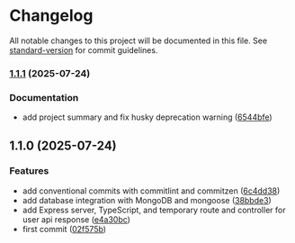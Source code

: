 # Changelog

All notable changes to this project will be documented in this file. See [standard-version](https://github.com/conventional-changelog/standard-version) for commit guidelines.

### [1.1.1](https://github.com/wingedearth/users-service/compare/v1.1.0...v1.1.1) (2025-07-24)


### Documentation

* add project summary and fix husky deprecation warning ([6544bfe](https://github.com/wingedearth/users-service/commit/6544bfebc581b7728dd003d94fcf68601c830ef9))

## 1.1.0 (2025-07-24)


### Features

* add conventional commits with commitlint and commitzen ([6c4dd38](https://github.com/wingedearth/users-service/commit/6c4dd387ba2046f9e38b48bd5205a3a43555c1ed))
* add database integration with MongoDB and mongoose ([38bbde3](https://github.com/wingedearth/users-service/commit/38bbde3f42673cdc104cd5d8070c4c0f8d8df096))
* add Express server, TypeScript, and temporary route and controller for user api response ([e4a30bc](https://github.com/wingedearth/users-service/commit/e4a30bcdf89de67d35ad2d5f7b11347c886d23b5))
* first commit ([02f575b](https://github.com/wingedearth/users-service/commit/02f575b2b9aa0ee6d0850d55a5e4bde11fbce622))
